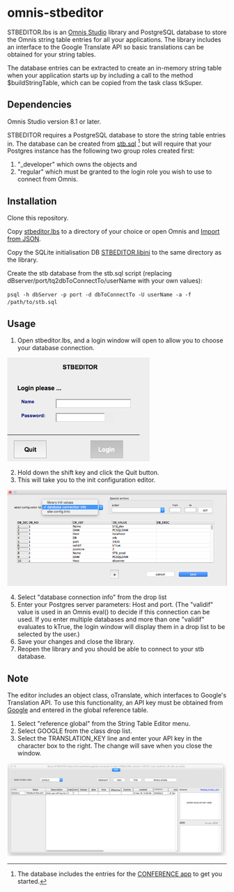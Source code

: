 # omnis-stbeditor

STBEDITOR.lbs is an [Omnis Studio](http://www.omnis.net) library and PostgreSQL database to store the Omnis string table entries for all your applications.  The library includes an interface to the Google Translate API so basic translations can be obtained for your string tables.

The database entries can be extracted to create an in-memory string table when your application starts up by including a call to the method $buildStringTable, which can be copied from the task class tkSuper.



## Dependencies
Omnis Studio version 8.1 or later.

STBEDITOR requires a PostgreSQL database to store the string table entries in.  The database can be created from [stb.sql](db/stb.sql) [^note1] but will require that your Postgres instance has the following two group roles created first: 
[^note1]: The database includes the entries for the [CONFERENCE app](https://github.com/PISL/omnis-conference) to get you started.

1. "_developer" which owns the objects and 
2. "regular" which must be granted to the login role you wish to use to connect from Omnis.


## Installation
Clone this repository.

Copy [stbeditor.lbs](lib/STBEDITOR.lbs) to a directory of your choice or open Omnis and [Import from JSON](src/STBEDITOR).

Copy the SQLite initialisation DB [STBEDITOR.libini](lib/STBEDITOR.libini) to the same directory as the library.

Create the stb database from the stb.sql script (replacing dBserver/port/tq2dbToConnectTo/userName with your own values):

`psql -h dbServer -p port -d dbToConnectTo -U userName -a -f /path/to/stb.sql`


## Usage

1. Open stbeditor.lbs, and a login window will open to allow you to choose your database connection.

![Instances](images/wSecLogin.png)

2. Hold down the shift key and click the Quit button.
3. This will take you to the init configuration editor.

![Instances](images/wConfig.png)

4. Select "database connection info" from the drop list
5. Enter your Postgres server parameters: Host and port.  (The "validif" value is used in an Omnis eval() to decide if this connection can be used.  If you enter multiple databases and more than one "validif" evaluates to kTrue, the login window will display them in a drop list to be selected by the user.)
6. Save your changes and close the library.
7. Reopen the library and you should be able to connect to your stb database.

## Note
The editor includes an object class, oTranslate, which interfaces to Google's Translation API.  To use this functionality, an API key must be obtained from [Google](https://console.cloud.google.com/freetrial?page=0) and entered in the global reference table.

1. Select "reference global" from the String Table Editor menu.
2. Select GOOGLE from the class drop list.
3. Select the TRANSLATION_KEY line and enter your API key in the character box to the right.  The change will save when you close the window.

![Instances](images/wRefGlobal.png)
